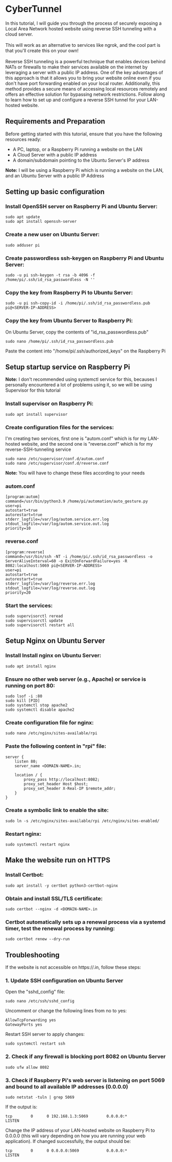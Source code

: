# CyberTunnel
In this tutorial, I will guide you through the process of securely exposing a Local Area Network hosted website using reverse SSH tunneling with a cloud server.<br><br> This will work as an alternative to services like ngrok, and the cool part is that you'll create this on your own!<br><br> Reverse SSH tunneling is a powerful technique that enables devices behind NATs or firewalls to make their services available on the internet by leveraging a server with a public IP address. One of the key advantages of this approach is that it allows you to bring your website online even if you don't have port forwarding enabled on your local router. Additionally, this method provides a secure means of accessing local resources remotely and offers an effective solution for bypassing network restrictions. Follow along to learn how to set up and configure a reverse SSH tunnel for your LAN-hosted website.

## Requirements and Preparation
Before getting started with this tutorial, ensure that you have the following resources ready:
* A PC, laptop, or a Raspberry Pi running a website on the LAN
* A Cloud Server with a public IP address
* A domain/subdomain pointing to the Ubuntu Server's IP address

**Note:** I will be using a Raspberry Pi which is running a website on the LAN, and an Ubuntu Server with a public IP Address

## Setting up basic configuration
### Install OpenSSH server on Raspberry Pi and Ubuntu Server:
```
sudo apt update
sudo apt install openssh-server
```
### Create a new user on Ubuntu Server:
```
sudo adduser pi
```
### Create passwordless ssh-keygen on Raspberry Pi and Ubuntu Server:
```
sudo -u pi ssh-keygen -t rsa -b 4096 -f /home/pi/.ssh/id_rsa_passwordless -N ''
```
### Copy the key from Raspberry Pi to Ubuntu Server:
```
sudo -u pi ssh-copy-id -i /home/pi/.ssh/id_rsa_passwordless.pub pi@<SERVER-IP-ADDRESS>
```
### Copy the key from Ubuntu Server to Raspberry Pi:
On Ubuntu Server, copy the contents of "id_rsa_passwordless.pub"
```
sudo nano /home/pi/.ssh/id_rsa_passwordless.pub
```
Paste the content into "/home/pi/.ssh/authorized_keys" on the Raspberry Pi
## Setup startup service on Raspberry Pi
**Note:** I don't recommended using systemctl service for this, becauses I personally encountered a lot of problems using it, so we will be using Supervisor for this tutorial
### Install supervisor on Raspberry Pi:
```
sudo apt install supervisor
```
### Create configuration files for the services:
I'm creating two services, first one is "autom.conf" which is for my LAN-hosted website, and the second one is "reverse.conf" which is for my reverse-SSH-tunneling service
```
sudo nano /etc/supervisor/conf.d/autom.conf
sudo nano /etc/supervisor/conf.d/reverse.conf
```
**Note:** You will have to change these files according to your needs
### autom.conf
```
[program:autom]
command=/usr/bin/python3.9 /home/pi/automation/auto_gesture.py
user=pi
autostart=true
autorestart=true
stderr_logfile=/var/log/autom.service.err.log
stdout_logfile=/var/log/autom.service.out.log
priority=10
```
### reverse.conf
```
[program:reverse]
command=/usr/bin/ssh -NT -i /home/pi/.ssh/id_rsa_passwordless -o ServerAliveInterval=60 -o ExitOnForwardFailure=yes -R 8082:localhost:5069 pi@<SERVER-IP-ADDRESS>
user=pi
autostart=true
autorestart=true
stderr_logfile=/var/log/reverse.err.log
stdout_logfile=/var/log/reverse.out.log
priority=20
```
### Start the services:
```
sudo supervisorctl reread
sudo supervisorctl update
sudo supervisorctl restart all
```
## Setup Nginx on Ubuntu Server
### Install Install nginx on Ubuntu Server:
```
sudo apt install nginx
```
### Ensure no other web server (e.g., Apache) or service is running on port 80:
```
sudo lsof -i :80
sudo kill [PID]
sudo systemctl stop apache2
sudo systemctl disable apache2
```
### Create configuration file for nginx:
```
sudo nano /etc/nginx/sites-available/rpi
```
### Paste the following content in "rpi" file:
```
server {
    listen 80;
    server_name <DOMAIN-NAME>.in;

    location / {
        proxy_pass http://localhost:8082;
        proxy_set_header Host $host;
        proxy_set_header X-Real-IP $remote_addr;
    }
}
```
### Create a symbolic link to enable the site:
```
sudo ln -s /etc/nginx/sites-available/rpi /etc/nginx/sites-enabled/
```
### Restart nginx:
```
sudo systemctl restart nginx
```
## Make the website run on HTTPS
### Install Certbot:
```
sudo apt install -y certbot python3-certbot-nginx
```
### Obtain and install SSL/TLS certificate:
```
sudo certbot --nginx -d <DOMAIN-NAME>.in
```
### Certbot automatically sets up a renewal process via a systemd timer, test the renewal process by running:
```
sudo certbot renew --dry-run
```
## Troubleshooting
If the website is not accessible on https://<DOMAIN-NAME>.in, follow these steps:
### 1. Update SSH configuration on Ubuntu Server
Open the "sshd_config" file:
```
sudo nano /etc/ssh/sshd_config
```
Uncomment or change the following lines from no to yes:
```
AllowTcpForwarding yes
GatewayPorts yes
```
Restart SSH server to apply changes:
```
sudo systemctl restart ssh
```
### 2. Check if any firewall is blocking port 8082 on Ubuntu Server
```
sudo ufw allow 8082
```
### 3. Check if Raspberry Pi's web server is listening on port 5069 and bound to all available IP addresses (0.0.0.0)
```
sudo netstat -tuln | grep 5069
```
If the output is:
```
tcp        0      0 192.168.1.3:5069        0.0.0.0:*               LISTEN 
```
Change the IP address of your LAN-hosted website on Raspberry Pi to 0.0.0.0 (this will vary depending on how you are running your web application). If changed successfully, the output should be:
```
tcp        0      0 0.0.0.0:5069            0.0.0.0:*               LISTEN
```

